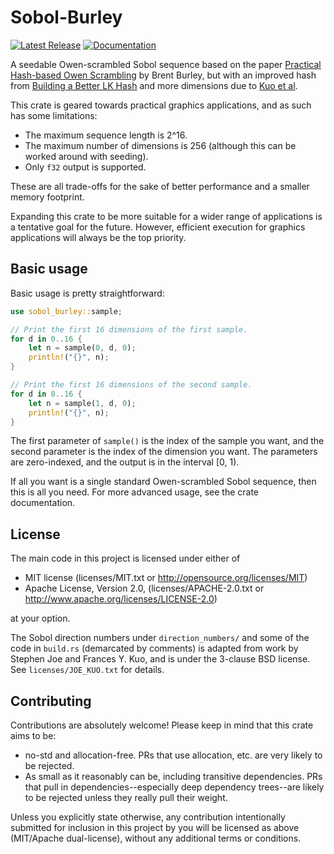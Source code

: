 # Sobol-Burley

[![Latest Release][crates-io-badge]][crates-io-url]
[![Documentation][docs-rs-img]][docs-rs-url]

A seedable Owen-scrambled Sobol sequence based on the paper [Practical Hash-based Owen Scrambling](http://www.jcgt.org/published/0009/04/01/) by Brent Burley, but with an improved hash from [Building a Better LK Hash](https://psychopath.io/post/2021_01_30_building_a_better_lk_hash) and more dimensions due to [Kuo et al](http://web.maths.unsw.edu.au/~fkuo/sobol/).

This crate is geared towards practical graphics applications, and as such has some limitations:

* The maximum sequence length is 2^16.
* The maximum number of dimensions is 256 (although this can be worked around with seeding).
* Only `f32` output is supported.

These are all trade-offs for the sake of better performance and a smaller memory footprint.

Expanding this crate to be more suitable for a wider range of applications is a tentative goal for the future.  However, efficient execution for graphics applications will always be the top priority.


## Basic usage

Basic usage is pretty straightforward:

```rust
use sobol_burley::sample;

// Print the first 16 dimensions of the first sample.
for d in 0..16 {
    let n = sample(0, d, 0);
    println!("{}", n);
}

// Print the first 16 dimensions of the second sample.
for d in 0..16 {
    let n = sample(1, d, 0);
    println!("{}", n);
}
```

The first parameter of `sample()` is the index of the sample you want, and the second parameter is the index of the dimension you want.  The parameters are zero-indexed, and the output is in the interval [0, 1).

If all you want is a single standard Owen-scrambled Sobol sequence, then this is all you need.  For more advanced usage, see the crate documentation.


## License

The main code in this project is licensed under either of

* MIT license (licenses/MIT.txt or http://opensource.org/licenses/MIT)
* Apache License, Version 2.0, (licenses/APACHE-2.0.txt or http://www.apache.org/licenses/LICENSE-2.0)

at your option.

The Sobol direction numbers under `direction_numbers/` and some of the code in `build.rs` (demarcated by comments) is adapted from work by Stephen Joe and Frances Y. Kuo, and is under the 3-clause BSD license.  See `licenses/JOE_KUO.txt` for details.


## Contributing

Contributions are absolutely welcome!  Please keep in mind that this crate aims to be:

* no-std and allocation-free.  PRs that use allocation, etc. are very likely to be rejected.
* As small as it reasonably can be, including transitive dependencies.  PRs that pull in dependencies--especially deep dependency trees--are likely to be rejected unless they really pull their weight.

Unless you explicitly state otherwise, any contribution intentionally submitted for inclusion in this project by you will be licensed as above (MIT/Apache dual-license), without any additional terms or conditions.


[crates-io-badge]: https://img.shields.io/crates/v/sobol_burley.svg
[crates-io-url]: https://crates.io/crates/sobol_burley
[docs-rs-img]: https://docs.rs/sobol_burley/badge.svg
[docs-rs-url]: https://docs.rs/sobol_burley
